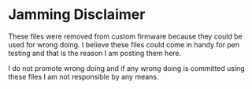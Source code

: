 # Jamming Disclaimer
These files were removed from custom firmware because they could be used for wrong doing. I believe these files could come in handy for pen testing and that is the reason I am posting them here.

I do not promote wrong doing and if any wrong doing is committed using these files I am not responsible by any means.
